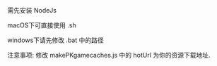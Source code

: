 
需先安装 NodeJs 

macOS下可直接使用 .sh 

windows下请先修改 .bat 中的路径

注意事项:
修改 makePKgamecaches.js 中的 hotUrl 为你的资源下载地址.
